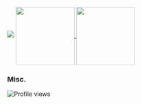 <img src="https://capsule-render.vercel.app/api?type=egg&color=timeGradient&fontAlign=50&animation=twinkling&text=Hey, I'm Josh!%20&height=300&fontSize=100&textBg=transparent%" />


<a href="https://justjoshriley.github.io/justjoshriley/">
  <img height="137px" align="center" src="https://github-readme-stats.vercel.app/api/top-langs/?username=justjoshriley&layout=compact&text_color=000&icon_color=000&bg_color=0,ea6161,ffc64d,fffc4d,52fa5a&theme=graywhite" />
</a>
<a href="https://justjoshriley.github.io/justjoshriley/">
  <img height="137px" align="center" src="https://github-readme-stats.vercel.app/api?username=justjoshriley&hide=issues&count_private=true&text_color=000&icon_color=fff&bg_color=0,52fa5a,4dfcff,c64dff&theme=graywhite" />
</a>




### Misc.
![Profile views](https://gpvc.arturio.dev/justjoshriley)



<!--
**JustJoshRiley/justjoshriley** is a ✨ _special_ ✨ repository because its `README.md` (this file) appears on your GitHub profile.

Here are some ideas to get you started:

- 🔭 I’m currently working on ...
- 🌱 I’m currently learning ...
- 👯 I’m looking to collaborate on ...
- 🤔 I’m looking for help with ...
- 💬 Ask me about ...
- 📫 How to reach me: ...
- 😄 Pronouns: ...
- ⚡ Fun fact: ...
-->

